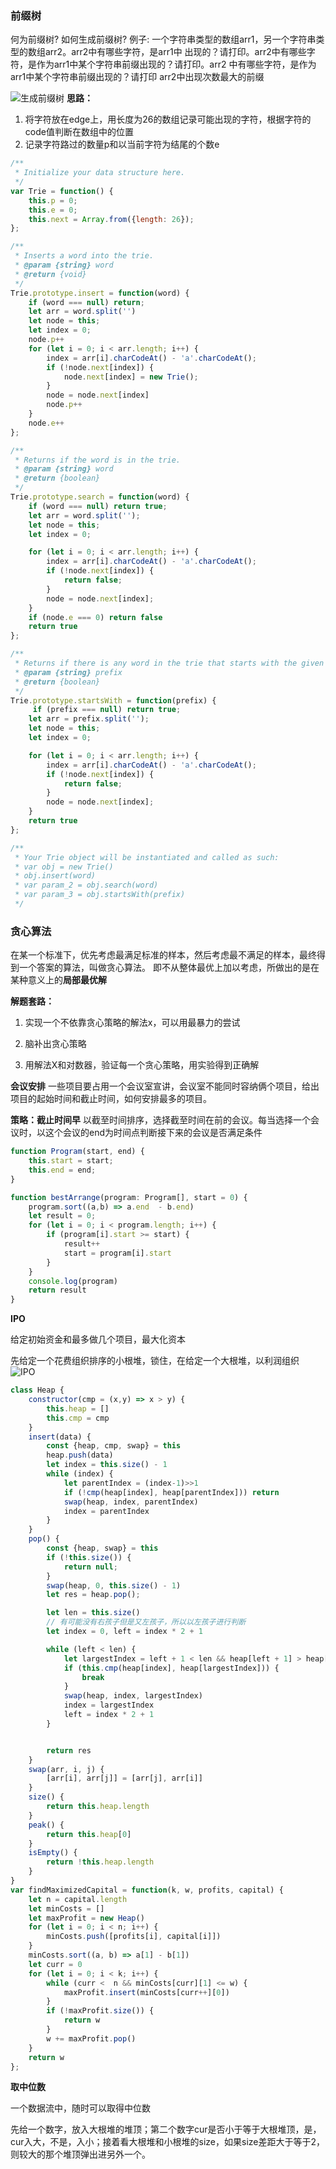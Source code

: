 ### 前缀树
何为前缀树? 如何生成前缀树?
例子: 一个字符串类型的数组arr1，另一个字符串类型的数组arr2。arr2中有哪些字符，是arr1中
出现的？请打印。arr2中有哪些字符，是作为arr1中某个字符串前缀出现的？请打印。arr2
中有哪些字符，是作为arr1中某个字符串前缀出现的？请打印 arr2中出现次数最大的前缀

![生成前缀树](image/day8-1.png)
**思路：**
1. 将字符放在edge上，用长度为26的数组记录可能出现的字符，根据字符的code值判断在数组中的位置
2. 记录字符路过的数量p和以当前字符为结尾的个数e
```js
/**
 * Initialize your data structure here.
 */
var Trie = function() {
    this.p = 0;
    this.e = 0;
    this.next = Array.from({length: 26});
};

/**
 * Inserts a word into the trie. 
 * @param {string} word
 * @return {void}
 */
Trie.prototype.insert = function(word) {
    if (word === null) return;
    let arr = word.split('')
    let node = this;
    let index = 0;
    node.p++
    for (let i = 0; i < arr.length; i++) {
        index = arr[i].charCodeAt() - 'a'.charCodeAt();
        if (!node.next[index]) {
            node.next[index] = new Trie();
        }
        node = node.next[index]
        node.p++
    }
    node.e++
};

/**
 * Returns if the word is in the trie. 
 * @param {string} word
 * @return {boolean}
 */
Trie.prototype.search = function(word) {
    if (word === null) return true;
    let arr = word.split('');
    let node = this;
    let index = 0;

    for (let i = 0; i < arr.length; i++) {
        index = arr[i].charCodeAt() - 'a'.charCodeAt();
        if (!node.next[index]) {
            return false;
        }
        node = node.next[index];
    }
    if (node.e === 0) return false
    return true
};

/**
 * Returns if there is any word in the trie that starts with the given prefix. 
 * @param {string} prefix
 * @return {boolean}
 */
Trie.prototype.startsWith = function(prefix) {
     if (prefix === null) return true;
    let arr = prefix.split('');
    let node = this;
    let index = 0;

    for (let i = 0; i < arr.length; i++) {
        index = arr[i].charCodeAt() - 'a'.charCodeAt();
        if (!node.next[index]) {
            return false;
        }
        node = node.next[index];
    }
    return true
};

/**
 * Your Trie object will be instantiated and called as such:
 * var obj = new Trie()
 * obj.insert(word)
 * var param_2 = obj.search(word)
 * var param_3 = obj.startsWith(prefix)
 */
```

### 贪心算法
在某一个标准下，优先考虑最满足标准的样本，然后考虑最不满足的样本，最终得到一个答案的算法，叫做贪心算法。
即不从整体最优上加以考虑，所做出的是在某种意义上的**局部最优解**

**解题套路：**

1. 实现一个不依靠贪心策略的解法x，可以用最暴力的尝试

2. 脑补出贪心策略

3. 用解法X和对数器，验证每一个贪心策略，用实验得到正确解

**会议安排**
一些项目要占用一个会议室宣讲，会议室不能同时容纳俩个项目，给出项目的起始时间和截止时间，如何安排最多的项目。

**策略：截止时间早**
以截至时间排序，选择截至时间在前的会议。每当选择一个会议时，以这个会议的end为时间点判断接下来的会议是否满足条件

```ts
function Program(start, end) {
    this.start = start;
    this.end = end;
}

function bestArrange(program: Program[], start = 0) {
    program.sort((a,b) => a.end  - b.end)
    let result = 0;
    for (let i = 0; i < program.length; i++) {
        if (program[i].start >= start) {
            result++
            start = program[i].start
        }
    }
    console.log(program)
    return result
}
```

**IPO**

给定初始资金和最多做几个项目，最大化资本

先给定一个花费组织排序的小根堆，锁住，在给定一个大根堆，以利润组织
![IPO](image/day8-2.png)
```js
class Heap {
    constructor(cmp = (x,y) => x > y) {
        this.heap = []
        this.cmp = cmp
    }
    insert(data) {
        const {heap, cmp, swap} = this
        heap.push(data)
        let index = this.size() - 1
        while (index) {
            let parentIndex = (index-1)>>1
            if (!cmp(heap[index], heap[parentIndex])) return 
            swap(heap, index, parentIndex)
            index = parentIndex
        } 
    }
    pop() {
        const {heap, swap} = this
        if (!this.size()) {
            return null;
        }
        swap(heap, 0, this.size() - 1)
        let res = heap.pop();

        let len = this.size()
        // 有可能没有右孩子但是又左孩子，所以以左孩子进行判断
        let index = 0, left = index * 2 + 1

        while (left < len) {
            let largestIndex = left + 1 < len && heap[left + 1] > heap[left] ? left + 1 : left
            if (this.cmp(heap[index], heap[largestIndex])) {
                break 
            }
            swap(heap, index, largestIndex)
            index = largestIndex
            left = index * 2 + 1
        }


        return res
    }
    swap(arr, i, j) {
        [arr[i], arr[j]] = [arr[j], arr[i]]
    }
    size() {
        return this.heap.length
    }
    peak() {
        return this.heap[0]
    }
    isEmpty() {
        return !this.heap.length
    }
}
var findMaximizedCapital = function(k, w, profits, capital) {
    let n = capital.length
    let minCosts = []
    let maxProfit = new Heap()
    for (let i = 0; i < n; i++) {
        minCosts.push([profits[i], capital[i]])
    }
    minCosts.sort((a, b) => a[1] - b[1])
    let curr = 0
    for (let i = 0; i < k; i++) {
        while (curr <  n && minCosts[curr][1] <= w) {
            maxProfit.insert(minCosts[curr++][0])
        }
        if (!maxProfit.size()) {
            return w
        }
        w += maxProfit.pop()
    }
    return w
};
```

**取中位数**

一个数据流中，随时可以取得中位数

先给一个数字，放入大根堆的堆顶；第二个数字cur是否小于等于大根堆顶，是，cur入大，不是，入小；接着看大根堆和小根堆的size，如果size差距大于等于2，则较大的那个堆顶弹出进另外一个。

```js

```